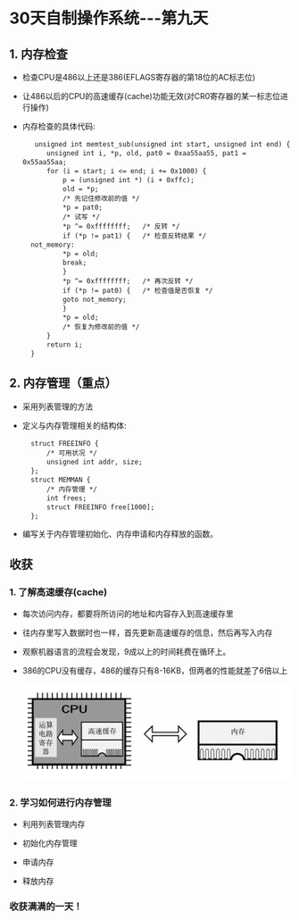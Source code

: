 # 30天自制操作系统---第九天

## 1. 内存检查
* 检查CPU是486以上还是386(EFLAGS寄存器的第18位的AC标志位)

* 让486以后的CPU的高速缓存(cache)功能无效(对CR0寄存器的某一标志位进行操作)

* 内存检查的具体代码:

         unsigned int memtest_sub(unsigned int start, unsigned int end) {
            unsigned int i, *p, old, pat0 = 0xaa55aa55, pat1 = 0x55aa55aa;
            for (i = start; i <= end; i += 0x1000) {
                p = (unsigned int *) (i + 0xffc);
                old = *p;           
                /* 先记住修改前的值 */
                *p = pat0;          
                /* 试写 */
                *p ^= 0xffffffff;   /* 反转 */
                if (*p != pat1) {   /* 检查反转结果 */
        not_memory:
                *p = old;
                break;
                }
                *p ^= 0xffffffff;   /* 再次反转 */
                if (*p != pat0) {   /* 检查值是否恢复 */
                goto not_memory;
                }
                *p = old;           
                /* 恢复为修改前的值 */
            }
            return i;
        }

## 2. 内存管理（重点）
* 采用列表管理的方法

* 定义与内存管理相关的结构体:

        struct FREEINFO {   
            /* 可用状况 */
            unsigned int addr, size;
        };
        struct MEMMAN {     
            /* 内存管理 */
            int frees;
            struct FREEINFO free[1000];
        };

* 编写关于内存管理初始化、内存申请和内存释放的函数。

## 收获
### 1. 了解高速缓存(cache)
* 每次访问内存，都要将所访问的地址和内容存入到高速缓存里

* 往内存里写入数据时也一样，首先更新高速缓存的信息，然后再写入内存

* 观察机器语言的流程会发现，9成以上的时间耗费在循环上。

* 386的CPU没有缓存，486的缓存只有8-16KB，但两者的性能就差了6倍以上

    ![](cache.png)

### 2. 学习如何进行内存管理
* 利用列表管理内存

* 初始化内存管理

* 申请内存

* 释放内存

### 收获满满的一天！